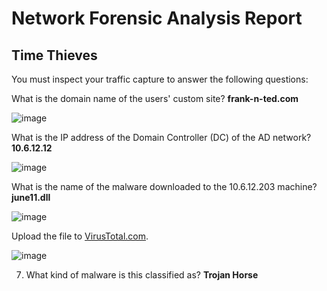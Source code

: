 # Network Forensic Analysis Report

## Time Thieves 
You must inspect your traffic capture to answer the following questions:

What is the domain name of the users' custom site? **frank-n-ted.com**

![image](https://user-images.githubusercontent.com/88755175/156682414-3a84131e-6a0f-4e6d-9061-36deb8498af4.png)

What is the IP address of the Domain Controller (DC) of the AD network? **10.6.12.12**

![image](https://user-images.githubusercontent.com/88755175/156684190-31c1abd5-6600-4cb9-a89a-4c2afbfd4ec8.png)


What is the name of the malware downloaded to the 10.6.12.203 machine? **june11.dll**

![image](https://user-images.githubusercontent.com/88755175/156685077-757c06c1-a6b5-4e39-83a7-da268bbda413.png)

Upload the file to [VirusTotal.com](https://www.virustotal.com/gui/). 

![image](https://user-images.githubusercontent.com/88755175/156686296-0fcb719e-87a3-4536-a903-b107a7870b82.png)



7. What kind of malware is this classified as? **Trojan Horse**

